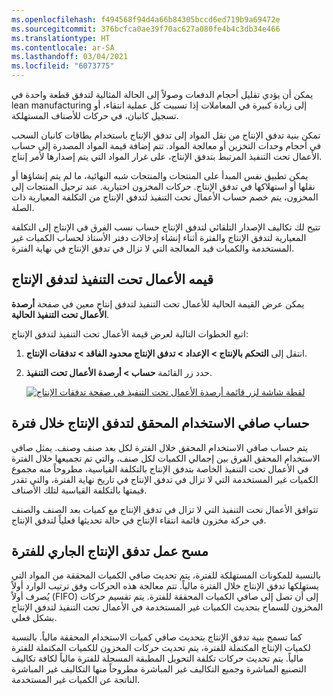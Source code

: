 ```yaml
---
ms.openlocfilehash: f494568f94d4a66b84305bccd6ed719b9a69472e
ms.sourcegitcommit: 376bcfca0ae39f70ac627a080fe4b4c3db34e466
ms.translationtype: HT
ms.contentlocale: ar-SA
ms.lasthandoff: 03/04/2021
ms.locfileid: "6073775"
---
```


يمكن أن يؤدي تقليل أحجام الدفعات وصولاً إلى الحالة المثالية لتدفق قطعة واحدة في lean manufacturing إلى زيادة كبيرة في المعاملات إذا تسببت كل عملية انتقاء، أو تسجيل كانبان، في حركات للأصناف المستهلكة.

تمكن بنية تدفق الإنتاج من نقل المواد إلى تدفق الإنتاج باستخدام بطاقات كانبان السحب في أحجام وحدات التخزين أو معالجة المواد. تتم إضافة قيمة المواد المصدرة إلى حساب الأعمال تحت التنفيذ المرتبط بتدفق الإنتاج، على غرار المواد التي يتم إصدارها لأمر إنتاج.

يمكن تطبيق نفس المبدأ على المنتجات والمنتجات شبه النهائية، ما لم يتم إنشاؤها أو نقلها أو استهلاكها في تدفق الإنتاج. حركات المخزون اختيارية. عند ترحيل المنتجات إلى المخزون، يتم خصم حساب الأعمال تحت التنفيذ لتدفق الإنتاج من التكلفة المعيارية ذات الصلة.

تتيح لك تكاليف الإصدار التلقائي لتدفق الإنتاج حساب نسب الفرق في الإنتاج إلى التكلفة المعيارية لتدفق الإنتاج والفترة أثناء إنشاء إدخالات دفتر الأستاذ لحساب الكميات غير المستخدمة والكميات قيد المعالجة التي لا تزال في تدفق الإنتاج في نهاية الفترة.

## <a name="production-flow-wip-value"></a>قيمه الأعمال تحت التنفيذ لتدفق الإنتاج

يمكن عرض القيمة الحالية للأعمال تحت التنفيذ لتدفق إنتاج معين في صفحة **أرصدة الأعمال تحت التنفيذ الحالية**.

اتبع الخطوات التالية لعرض قيمة الأعمال تحت التنفيذ لتدفق الإنتاج:

1.  انتقل إلى **التحكم بالإنتاج > الإعداد > تدفق الإنتاج محدود الفاقد > تدفقات الإنتاج**.

2.  حدد زر القائمة **حساب > أرصدة الأعمال تحت التنفيذ**.

    [![لقطة شاشة لزر قائمة أرصدة الأعمال تحت التنفيذ في صفحة تدفقات الإنتاج](../media/wip-balances.png)](../media/wip-balances.png#lightbox)


## <a name="calculate-the-production-flows-net-realized-usage-over-a-period"></a>حساب صافي الاستخدام المحقق لتدفق الإنتاج خلال فترة

يتم حساب صافي الاستخدام المحقق خلال الفترة لكل بعد صنف وصنف. يمثل صافي الاستخدام المحقق الفرق بين إجمالي الكميات لكل صنف، والتي تم تجميعها خلال الفترة في الأعمال تحت التنفيذ الخاصة بتدفق الإنتاج بالتكلفة القياسية، مطروحاً منه مجموع الكميات غير المستخدمة التي لا تزال في تدفق الإنتاج في تاريخ نهاية الفترة، والتي تقدر قيمتها بالتكلفة القياسية لتلك الأصناف.

تتوافق الأعمال تحت التنفيذ التي لا تزال في تدفق الإنتاج مع كميات بعد الصنف والصنف في حركة مخزون قائمة انتقاء الإنتاج في حالة تحديثها فعلياً لتدفق الإنتاج.

## <a name="clear-the-production-flows-work-in-progress-for-the-period"></a>مسح عمل تدفق الإنتاج الجاري للفترة

بالنسبة للمكونات المستهلكة للفترة، يتم تحديث صافي الكميات المحققة من المواد التي يستهلكها تدفق الإنتاج خلال الفترة مالياً. تتم معالجة هذه الحركات وفق ترتيب ‏‫الوارد أولاً يُصرف أولاً‬ (FIFO) إلى أن تصل إلى صافي الكميات المحققة للفترة. يتم تقسيم حركات المخزون للسماح بتحديث الكميات غير المستخدمة في الأعمال تحت التنفيذ لتدفق الإنتاج بشكل فعلي.

كما تسمح بنية تدفق الإنتاج بتحديث صافي كميات الاستخدام المحققة مالياً. بالنسبة لكميات الإنتاج المكتملة للفترة، يتم تحديث حركات المخزون للكميات المكتملة للفترة مالياً. يتم تحديث حركات تكلفة التحويل المطبقة المسجلة للفترة مالياً لكافة تكاليف التصنيع المباشرة وجميع التكاليف غير المباشرة مطروحاً منها التكاليف غير المباشرة الناتجة عن الكميات غير المستخدمة.
